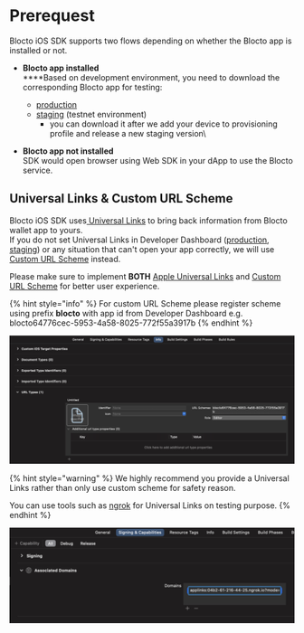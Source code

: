 # Prerequest

Blocto iOS SDK supports two flows depending on whether the Blocto app is installed or not.

* **Blocto app installed**\
  ****Based on development environment, you need to download the corresponding Blocto app for testing:
  * [production](https://apps.apple.com/tw/app/blocto-%E5%8A%A0%E5%AF%86%E8%B2%A8%E5%B9%A3%E9%8C%A2%E5%8C%85-by-portto/id1481181682)
  * [staging](https://appdistribution.firebase.dev/i/8d66340bb3ad10ed) (testnet environment)
    * you can download it after we add your device to provisioning profile and release a new staging version\

* **Blocto app not installed**\
  SDK would open browser using Web SDK in your dApp to use the Blocto service.

## Universal Links & Custom URL Scheme

Blocto iOS SDK uses[ Universal Links](https://developer.apple.com/ios/universal-links/) to bring back information from Blocto wallet app to yours.\
If you do not set Universal Links in Developer Dashboard ([production](https://developers.blocto.app), [staging](https://developers-staging.blocto.app)) or any situation that can't open your app correctly, we will use [Custom URL Scheme](https://developer.apple.com/documentation/xcode/defining-a-custom-url-scheme-for-your-app) instead.&#x20;

Please make sure to implement **BOTH** [Apple Universal Links](https://developer.apple.com/ios/universal-links/) and [Custom URL Scheme](https://developer.apple.com/documentation/xcode/defining-a-custom-url-scheme-for-your-app) for better user experience.

{% hint style="info" %}
For custom URL Scheme please register scheme using prefix **blocto** with app id from Developer Dashboard e.g. blocto64776cec-5953-4a58-8025-772f55a3917b
{% endhint %}

![Custom URL Scheme example](<../../.gitbook/assets/image (1).png>)

{% hint style="warning" %}
We highly recommend you provide a Universal Links rather than only use custom scheme for safety reason.

You can use tools such as [ngrok](https://ngrok.com) for Universal Links on testing purpose.
{% endhint %}

![Universal Links example applinks:04b2-61-216-44-25.ngrok.io?mode=developer](../../.gitbook/assets/image.png)

